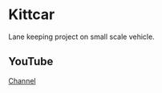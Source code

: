 # Kittcar

Lane keeping project on small scale vehicle.

## YouTube
[Channel](https://www.youtube.com/channel/UC13CJX3DgJVtIGpTjfX6c3A)
